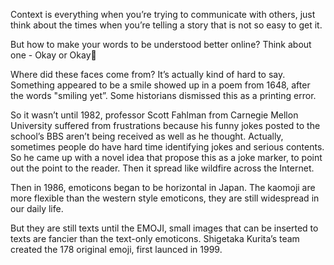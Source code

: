 Context is everything when you’re trying to communicate with others, just think about the times when you’re telling a story that is not so easy to get it.

But how to make your words to be understood better online? Think about one - Okay or Okay🙂

Where did these faces come from? It’s actually kind of hard to say. Something appeared to be a smile showed up in a poem from 1648, after the words "smiling yet”. Some historians dismissed this as a printing error.

So it wasn’t until 1982, professor Scott Fahlman from Carnegie Mellon University suffered from frustrations because his funny jokes posted to the school’s BBS aren’t being received as well as he thought. Actually, sometimes people do have hard time identifying jokes and serious contents. So he came up with a novel idea that propose this as a joke marker, to point out the point to the reader. Then it spread like wildfire across the Internet.

Then in 1986, emoticons began to be horizontal in Japan. The kaomoji are more flexible than the western style emoticons, they are still widespread in our daily life.

But they are still texts until the EMOJI, small images that can be inserted to texts are fancier than the text-only emoticons. Shigetaka Kurita’s team created the 178 original emoji, first launced in 1999.   

